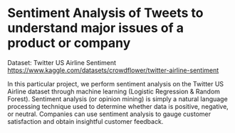 # Sentiment Analysis of Tweets to understand major issues of a product or company 

Dataset: Twitter US Airline Sentiment
https://www.kaggle.com/datasets/crowdflower/twitter-airline-sentiment


In this particular project, we perform sentiment analysis on the Twitter US Airline dataset through machine learning (Logistic Regression & Random Forest). Sentiment analysis (or opinion mining) is simply a natural language processing technique used to determine whether data is positive, negative, or neutral. Companies can use sentiment analysis to gauge customer satisfaction and obtain insightful customer feedback. 
